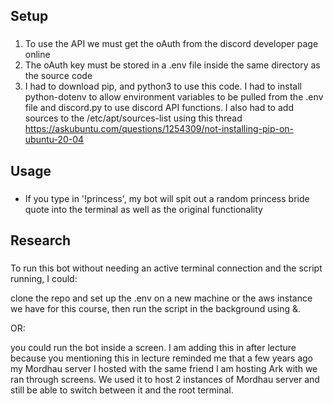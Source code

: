 ## Setup
###
1. To use the API we must get the oAuth from the discord developer page online
2. The oAuth key must be stored in a .env file inside the same directory as the source code
3. I had to download pip, and python3 to use this code.  I had to install python-dotenv to allow environment variables to be pulled from the .env file and discord.py to use discord API functions.  I also had to add sources to the /etc/apt/sources-list using this thread https://askubuntu.com/questions/1254309/not-installing-pip-on-ubuntu-20-04

## Usage
###
- If you type in '!princess', my bot will spit out a random princess bride quote into the terminal as well as the original functionality

## Research 
###
To run this bot without needing an active terminal connection and the script running, I could:

clone the repo and set up the .env on a new machine or the aws instance we have for this course, then run the script in the background using &.

OR:

you could run the bot inside a screen.  I am adding this in after lecture because you mentioning this in lecture reminded me that a few years ago my Mordhau server I hosted with the same friend I am hosting Ark with we ran through screens.  We used it to host 2 instances of Mordhau server and still be able to switch between it and the root terminal.
